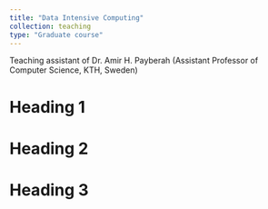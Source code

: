 ```yaml
---
title: "Data Intensive Computing"
collection: teaching
type: "Graduate course"
---
```


Teaching assistant of Dr. Amir H. Payberah (Assistant Professor of Computer Science, KTH, Sweden)


Heading 1
======

Heading 2
======

Heading 3
======
